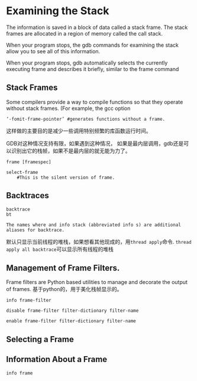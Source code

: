 # Examining the Stack

The information is saved in a block of data called a stack frame. The stack frames are allocated in a region of memory called the call stack.

When your program stops, the gdb commands for examining the stack allow you to see all of this information.

When your program stops, gdb automatically selects the currently executing frame and describes it briefly, similar to the frame command

## Stack Frames

Some compilers provide a way to compile functions so that they operate without stack frames. (For example, the gcc option	‘-fomit-frame-pointer’ #generates functions without a frame.
这样做的主要目的是减少一些调用特别频繁的库函数运行时间。

GDB对这种情况支持有限，如果遇到这种情况， 如果是最内层调用，gdb还是可以识别出它的栈帧，如果不是最内层的就无能为力了。

		frame [framespec]
	select-frame
		#This is the silent version of frame.

## Backtraces

	backtrace
	bt
	
	The names where and info stack (abbreviated info s) are additional aliases for backtrace.
	
默认只显示当前线程的堆栈，如果想看其他现成的，用`thread apply`命令. `thread apply all backtrace`可以显示所有线程的堆栈


## Management of Frame Filters.

Frame filters are Python based utilities to manage and decorate the output of frames. 基于python的，用于美化栈帧显示的。

		info frame-filter
	disable frame-filter filter-dictionary filter-name
	enable frame-filter filter-dictionary filter-name
## Selecting a Frame
## Information About a Frame
	info frame
		
	
					